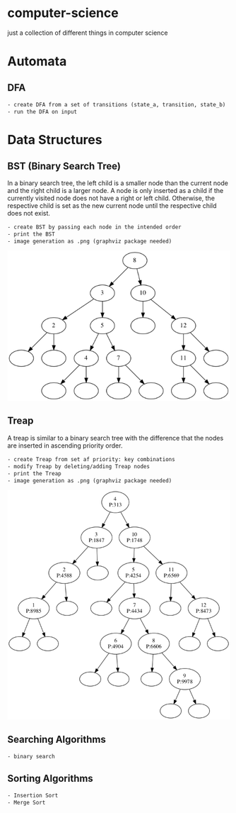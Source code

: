 # computer-science
just a collection of different things in computer science

# Automata

## DFA
    - create DFA from a set of transitions (state_a, transition, state_b)
    - run the DFA on input

# Data Structures 

## BST (Binary Search Tree)
In a binary search tree, the left child is a smaller node than the current node and the right child is a larger node. A node is only inserted as a child if the currently visited node does not have a right or left child. Otherwise, the respective child is set as the new current node until the respective child does not exist.

    - create BST by passing each node in the intended order
    - print the BST
    - image generation as .png (graphviz package needed)
![](datastructures/images/BST.png?raw=true)
    
## Treap
A treap is similar to a binary search tree with the difference that the nodes are inserted in ascending priority order.

    - create Treap from set af priority: key combinations
    - modify Treap by deleting/adding Treap nodes
    - print the Treap
    - image generation as .png (graphviz package needed)
![](datastructures/images/Treap.png?raw=true)
    
## Searching Algorithms
    - binary search
    
## Sorting Algorithms
    - Insertion Sort
    - Merge Sort